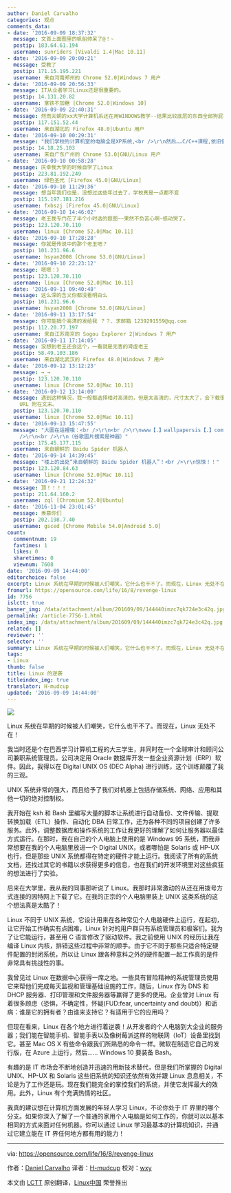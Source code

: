 ```yaml
---
author: Daniel Carvalho
categories: 观点
comments_data:
- date: '2016-09-09 18:37:32'
  message: 文首上面图里的帆船帅呆了@！~
  postip: 183.64.61.194
  username: sunriders [Vivaldi 1.4|Mac 10.11]
- date: '2016-09-09 20:00:21'
  message: 受教了
  postip: 171.15.195.221
  username: 来自河南郑州的 Chrome 52.0|Windows 7 用户
- date: '2016-09-09 20:56:33'
  message: IT从业者学习Linux还是很重要的。
  postip: 14.131.20.82
  username: 拿铁不加糖 [Chrome 52.0|Windows 10]
- date: '2016-09-09 22:40:31'
  message: 然而天朝的xx大学计算机系还在用WINDOWS教学--结果比较底层的东西全部狗屁不通
  postip: 117.151.52.44
  username: 来自湖北的 Firefox 48.0|Ubuntu 用户
- date: '2016-09-10 00:29:31'
  message: "我们学校的计算机室的电脑全是XP系统,<br />\r\n然后……C/C++课程,依旧使用VC6.0教学。 网页设计依旧用Dreamweaver"
  postip: 14.18.25.103
  username: 来自广东广州的 Chrome 53.0|GNU/Linux 用户
- date: '2016-09-10 00:58:28'
  message: 庆幸我大学的时候自学了Linux
  postip: 223.81.192.249
  username: 绿色圣光 [Firefox 45.0|GNU/Linux]
- date: '2016-09-10 11:29:36'
  message: 想当年我们也是，没想过这些年过去了，学校真是一点都不变
  postip: 115.197.181.216
  username: fxbszj [Firefox 45.0|GNU/Linux]
- date: '2016-09-10 14:46:02'
  message: 老王我专门花了半个小时选的题图~~果然不负苦心啊~感动哭了。
  postip: 123.120.70.110
  username: linux [Chrome 52.0|Mac 10.11]
- date: '2016-09-10 17:28:28'
  message: 你就是传说中的那个老王吧？
  postip: 101.231.96.6
  username: hsyan2008 [Chrome 53.0|GNU/Linux]
- date: '2016-09-10 22:23:12'
  message: 嗯嗯：》
  postip: 123.120.70.110
  username: linux [Chrome 52.0|Mac 10.11]
- date: '2016-09-11 09:40:48'
  message: 这么深的含义你都没看明白么
  postip: 101.231.96.6
  username: hsyan2008 [Chrome 53.0|GNU/Linux]
- date: '2016-09-11 13:17:54'
  message: 你可能搞个高清的发给我 ？？、求邮箱 1239291559@qq.com
  postip: 112.20.77.197
  username: 来自江苏南京的 Sogou Explorer 2|Windows 7 用户
- date: '2016-09-11 17:14:05'
  message: 没想到老王还会这个，一看就是无害的肾虚老王
  postip: 58.49.103.186
  username: 来自湖北武汉的 Firefox 48.0|Windows 7 用户
- date: '2016-09-12 13:12:23'
  message: →_→
  postip: 123.120.70.110
  username: linux [Chrome 52.0|Mac 10.11]
- date: '2016-09-12 13:14:00'
  message: 遇到这种情况，我一般都选择相对高清的，但是太高清的，尺寸太大了，会下载很慢。所以建议你去用搜索引擎搜图比较好。不过，倒是提醒我了，我以后可以尽量将高清图的
    URL 附在文末。
  postip: 123.120.70.110
  username: linux [Chrome 52.0|Mac 10.11]
- date: '2016-09-13 15:47:55'
  message: "大圖在這裡哦：<br />\r\n<br />\r\nwww【.】wallpapersis【.】com/wallpaper/dragons-flying-over-sailboat-ship【.】html<br
    />\r\n<br />\r\n（谷歌圖片搜索是神器）"
  postip: 175.45.177.115
  username: 来自朝鲜的 Baidu Spider 机器人
- date: '2016-09-14 14:39:45'
  message: "楼上的出处“来自朝鲜的 Baidu Spider 机器人”！<br />\r\n惊悚！！"
  postip: 123.120.84.63
  username: linux [Chrome 52.0|Mac 10.11]
- date: '2016-09-21 12:24:32'
  message: 顶！！！！
  postip: 211.64.160.2
  username: zql [Chromium 52.0|Ubuntu]
- date: '2016-11-04 23:01:45'
  message: 羡慕你们
  postip: 202.198.7.40
  username: gsced [Chrome Mobile 54.0|Android 5.0]
count:
  commentnum: 19
  favtimes: 1
  likes: 0
  sharetimes: 0
  viewnum: 7608
date: '2016-09-09 14:44:00'
editorchoice: false
excerpt: Linux 系统在早期的时候被人们嘲笑，它什么也干不了。而现在，Linux 无处不在！
fromurl: https://opensource.com/life/16/8/revenge-linux
id: 7756
islctt: true
banner_img: /data/attachment/album/201609/09/144440imzc7qk724e3c42q.jpg
permalink: /article-7756-1.html
index_img: /data/attachment/album/201609/09/144440imzc7qk724e3c42q.jpg.thumb.jpg
related: []
reviewer: ''
selector: ''
summary: Linux 系统在早期的时候被人们嘲笑，它什么也干不了。而现在，Linux 无处不在！
tags:
- Linux
thumb: false
title: Linux 的逆袭
titleindex_img: true
translator: H-mudcup
updated: '2016-09-09 14:44:00'
---
```


![](/data/attachment/album/201609/09/144440imzc7qk724e3c42q.jpg)


Linux 系统在早期的时候被人们嘲笑，它什么也干不了。而现在，Linux 无处不在！


我当时还是个在巴西学习计算机工程的大三学生，并同时在一个全球审计和顾问公司兼职系统管理员。公司决定用 Oracle 数据库开发一些企业资源计划（ERP）软件。因此，我得以在 Digital UNIX OS (DEC Alpha) 进行训练，这个训练颠覆了我的三观。


UNIX 系统非常的强大，而且给予了我们对机器上包括存储系统、网络、应用和其他一切的绝对控制权。


我开始在 ksh 和 Bash 里编写大量的脚本让系统进行自动备份、文件传输、提取转换加载（ETL）操作、自动化 DBA 日常工作，还为各种不同的项目创建了许多服务。此外，调整数据库和操作系统的工作让我更好的理解了如何让服务器以最佳方式运行。在那时，我在自己的个人电脑上使用的是 Windows 95 系统，而我非常想要在我的个人电脑里放进一个 Digital UNIX，或者哪怕是 Solaris 或 HP-UX 也行，但是那些 UNIX 系统都得在特定的硬件才能上运行。我阅读了所有的系统文档，还找过其它的书籍以求获得更多的信息，也在我们的开发环境里对这些疯狂的想法进行了实验。


后来在大学里，我从我的同事那听说了 Linux。我那时非常激动的从还在用拨号方式连接的因特网上下载了它。在我的正宗的个人电脑里装上 UNIX 这类系统的这个想法真是太酷了！


Linux 不同于 UNIX 系统，它设计用来在各种常见个人电脑硬件上运行，在起初，让它开始工作确实有点困难，Linux 针对的用户群只有系统管理员和极客们。我为了让它能运行，甚至用 C 语言修改了驱动软件。我之前使用 UNIX 的经历让我在编译 Linux 内核，排错这些过程中非常的顺手。由于它不同于那些只适合特定硬件配置的封闭系统，所以让 Linux 跟各种意料之外的硬件配置一起工作真的是件非常具有挑战性的事。


我曾见过 Linux 在数据中心获得一席之地。一些具有冒险精神的系统管理员使用它来帮他们完成每天监视和管理基础设施的工作，随后，Linux 作为 DNS 和 DHCP 服务器、打印管理和文件服务器等赢得了更多的使用。企业曾对 Linux 有着很多顾虑（恐惧，不确定性，怀疑(FUD:fear, uncertainty and doubt)）和诟病：谁是它的拥有者？由谁来支持它？有适用于它的应用吗？


但现在看来，Linux 在各个地方进行着逆袭！从开发者的个人电脑到大企业的服务器；我们能在智能手机、智能手表以及像树莓派这样的物联网（IoT）设备里找到它。甚至 Mac OS X 有些命令跟我们所熟悉的命令一样。微软在制造它自己的发行版，在 Azure 上运行，然后…… Windows 10 要装备 Bash。


有趣的是 IT 市场会不断地创造并迅速的用新技术替代，但是我们所掌握的 Digital UNIX、HP-UX 和 Solaris 这些旧系统的知识还依然有效并跟 Linux 息息相关，不论是为了工作还是玩。现在我们能完全的掌控我们的系统，并使它发挥最大的效用。此外，Linux 有个充满热情的社区。


我真的建议想在计算机方面发展的年轻人学习 Linux，不论你处于 IT 界里的哪个分支。如果你深入了解了一个普通的家用个人电脑是如何工作的，你就可以以基本相同的方式来面对任何机器。你可以通过 Linux 学习最基本的计算机知识，并通过它建立能在 IT 界任何地方都有用的能力！




---


via: <https://opensource.com/life/16/8/revenge-linux>


作者：[Daniel Carvalho](https://opensource.com/users/danielscarvalho) 译者：[H-mudcup](https://github.com/H-mudcup) 校对：[wxy](https://github.com/wxy)


本文由 [LCTT](https://github.com/LCTT/TranslateProject) 原创翻译，[Linux中国](https://linux.cn/) 荣誉推出